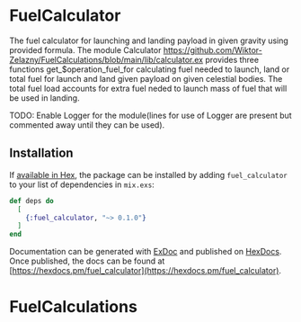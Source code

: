 # FuelCalculator
The fuel calculator for launching and landing payload in given gravity using provided formula. The module Calculator https://github.com/Wiktor-Zelazny/FuelCalculations/blob/main/lib/calculator.ex provides three functions get_$operation_fuel_for calculating fuel needed to launch, land or total fuel for launch and land given payload on given celestial bodies. The total fuel load accounts for extra fuel neded to launch mass of fuel that will be used in landing.

TODO: Enable Logger for the module(lines for use of Logger are present but commented away until they can be used). 

## Installation

If [available in Hex](https://hex.pm/docs/publish), the package can be installed
by adding `fuel_calculator` to your list of dependencies in `mix.exs`:

```elixir
def deps do
  [
    {:fuel_calculator, "~> 0.1.0"}
  ]
end
```

Documentation can be generated with [ExDoc](https://github.com/elixir-lang/ex_doc)
and published on [HexDocs](https://hexdocs.pm). Once published, the docs can
be found at [https://hexdocs.pm/fuel_calculator](https://hexdocs.pm/fuel_calculator).

# FuelCalculations
